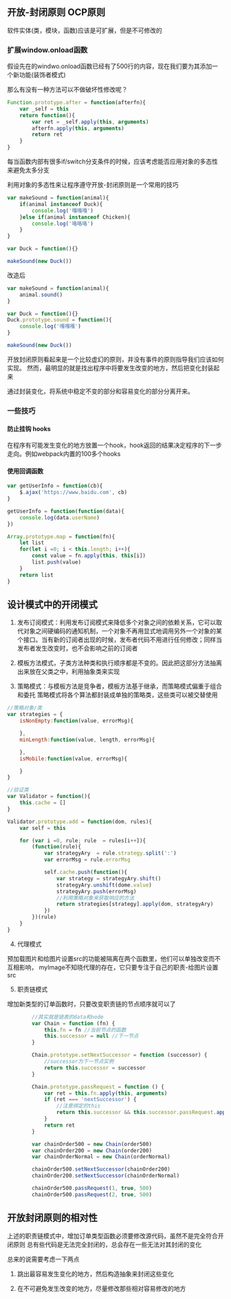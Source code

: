 ## 开放-封闭原则 OCP原则

软件实体(类，模块，函数)应该是可扩展，但是不可修改的

### 扩展window.onload函数

假设先在的windwo.onload函数已经有了500行的内容，现在我们要为其添加一个新功能(装饰者模式)

那么有没有一种方法可以不做破坏性修改呢？
``` javascript
Function.prototype.after = function(afterfn){
    var _self = this
    return function(){
        var ret = _self.apply(this, arguments)
        afterfn.apply(this, arguments)
        return ret
    }
}
```

每当函数内部有很多if/switch分支条件的时候，应该考虑能否应用对象的多态性来避免太多分支

利用对象的多态性来让程序遵守开放-封闭原则是一个常用的技巧

``` javascript
var makeSound = function(animal){
    if(animal instanceof Duck){
        console.log('嘎嘎嘎')
    }else if(animal instanceof Chicken){
        console.log('咯咯咯')
    }
}

var Duck = function(){}

makeSound(new Duck())

```

改造后

``` javascript
var makeSound = function(animal){
    animal.sound()
}

var Duck = function(){}
Duck.prototype.sound = function(){
    console.log('嘎嘎嘎')
}

makeSound(new Duck())
```

开放封闭原则看起来是一个比较虚幻的原则，并没有事件的原则指导我们应该如何实现。
然而，最明显的就是找出程序中将要发生改变的地方，然后把变化封装起来

通过封装变化，将系统中稳定不变的部分和容易变化的部分分离开来。

### 一些技巧

#### 防止挂钩 hooks

在程序有可能发生变化的地方放置一个hook，hook返回的结果决定程序的下一步走向。例如webpack内置的100多个hooks

#### 使用回调函数
``` javascript
var getUserInfo = function(cb){
    $.ajax('https://www.baidu.com', cb)
}

getUserInfo = function(function(data){
    console.log(data.userName)
})

Array.prototype.map = function(fn){
    let list
    for(let i =0; i < this.length; i++){
        const value = fn.apply(this, this[i])
        list.push(value)
    }
    return list
}

```

## 设计模式中的开闭模式

1. 发布订阅模式：利用发布订阅模式来降低多个对象之间的依赖关系，它可以取代对象之间硬编码的通知机制，一个对象不再用显式地调用另外一个对象的某个接口。当有新的订阅者出现的时候，发布者代码不用进行任何修改；同样当发布者发生改变时，也不会影响之前的订阅者

2. 模板方法模式，子类方法种类和执行顺序都是不变的。因此把这部分方法抽离出来放在父类之中，利用抽象类来实现

3. 策略模式：与模板方法是竞争者，模板方法基于继承，而策略模式偏重于组合和委托
策略模式将各个算法都封装成单独的策略类，这些类可以被交替使用

``` javascript
//策略对象/类
var strategies = {
    isNonEmpty:function(value, errorMsg){

    },
    minLength:function(value, length, errorMsg){

    },
    isMobile:function(value, errorMsg){

    }
}

//验证类
var Validator = function(){
    this.cache = []
}

Validator.prototype.add = function(dom, rules){
    var self = this

    for (var i =0, rule; rule  = rules[i++]){
        (function(rule){
            var strategyAry  = rule.strategy.split(':')
            var errorMsg = rule.errorMsg

            self.cache.push(function(){
                var strategy = strategyAry.shift()
                strategyAry.unshift(dome.value)
                strategyAry.push(errorMsg)
                //利用策略对象来获取响应的方法
                return strategies[strategy].apply(dom, strategyAry)
            })
        })(rule)
    }
}

```
4. 代理模式

预加载图片和给图片设置src的功能被隔离在两个函数里，他们可以单独改变而不互相影响，
myImage不知晓代理的存在，它只要专注于自己的职责-给图片设置src

5. 职责链模式

增加新类型的订单函数时，只要改变职责链的节点顺序就可以了


``` javascript
        //其实就是链表的data和node
        var Chain = function (fn) {
            this.fn = fn //当前节点的函数
            this.successor = null //下一节点
        }

        Chain.prototype.setNextSuccessor = function (successor) {
            //successor为下一节点实例
            return this.successor = successor
        }

        Chain.prototype.passRequest = function () {
            var ret = this.fn.apply(this, arguments)
            if (ret === 'nextSuccessor') {
                //注意绑定的this
                return this.successor && this.successor.passRequest.apply(this.successor, arguments)
            }
            return ret
        }

        var chainOrder500 = new Chain(order500)
        var chainOrder200 = new Chain(order200)
        var chainOrderNormal = new Chain(orderNormal)

        chainOrder500.setNextSuccessor(chainOrder200)
        chainOrder200.setNextSuccessor(chainOrderNormal)

        chainOrder500.passRequest(1, true, 500)
        chainOrder500.passRequest(2, true, 500)
```

## 开放封闭原则的相对性

上述的职责链模式中，增加订单类型函数必须要修改源代码，虽然不是完全符合开闭原则
总有些代码是无法完全封闭的，总会存在一些无法对其封闭的变化

总来的说需要考虑一下两点

1. 跳出最容易发生变化的地方，然后构造抽象来封闭这些变化

2. 在不可避免发生改变的地方，尽量修改那些相对容易修改的地方